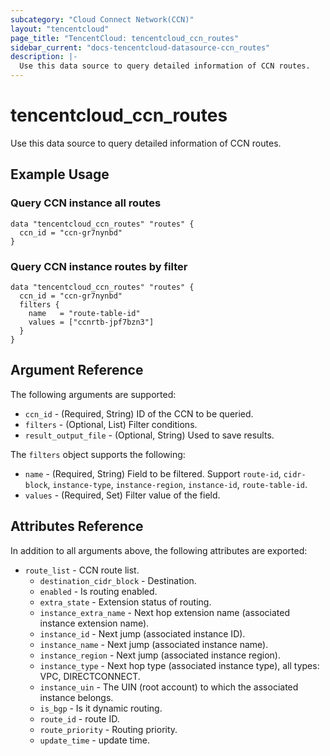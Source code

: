 ```yaml
---
subcategory: "Cloud Connect Network(CCN)"
layout: "tencentcloud"
page_title: "TencentCloud: tencentcloud_ccn_routes"
sidebar_current: "docs-tencentcloud-datasource-ccn_routes"
description: |-
  Use this data source to query detailed information of CCN routes.
---
```


# tencentcloud_ccn_routes

Use this data source to query detailed information of CCN routes.

## Example Usage

### Query CCN instance all routes

```hcl
data "tencentcloud_ccn_routes" "routes" {
  ccn_id = "ccn-gr7nynbd"
}
```

### Query CCN instance routes by filter

```hcl
data "tencentcloud_ccn_routes" "routes" {
  ccn_id = "ccn-gr7nynbd"
  filters {
    name   = "route-table-id"
    values = ["ccnrtb-jpf7bzn3"]
  }
}
```

## Argument Reference

The following arguments are supported:

* `ccn_id` - (Required, String) ID of the CCN to be queried.
* `filters` - (Optional, List) Filter conditions.
* `result_output_file` - (Optional, String) Used to save results.

The `filters` object supports the following:

* `name` - (Required, String) Field to be filtered. Support `route-id`, `cidr-block`, `instance-type`, `instance-region`, `instance-id`, `route-table-id`.
* `values` - (Required, Set) Filter value of the field.

## Attributes Reference

In addition to all arguments above, the following attributes are exported:

* `route_list` - CCN route list.
  * `destination_cidr_block` - Destination.
  * `enabled` - Is routing enabled.
  * `extra_state` - Extension status of routing.
  * `instance_extra_name` - Next hop extension name (associated instance extension name).
  * `instance_id` - Next jump (associated instance ID).
  * `instance_name` - Next jump (associated instance name).
  * `instance_region` - Next jump (associated instance region).
  * `instance_type` - Next hop type (associated instance type), all types: VPC, DIRECTCONNECT.
  * `instance_uin` - The UIN (root account) to which the associated instance belongs.
  * `is_bgp` - Is it dynamic routing.
  * `route_id` - route ID.
  * `route_priority` - Routing priority.
  * `update_time` - update time.


